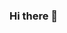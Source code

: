 ### Hi there 👋

<!--
**MikaSt23/MikaSt23** is a ✨ _special_ ✨ repository because its `README.md` (this file) appears on your GitHub profile.

Here are some ideas to get you started:

- 🔭 I’m currently working on my major for Computer Science.
- 🌱 I’m currently learning how to Program with Java and Security.
- 😄 Pronouns: She/Her
- ⚡ Fun fact: I'm an artist. I love drawing and sometimes doing small animations.
-->
